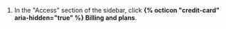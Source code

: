 1. In the "Access" section of the sidebar, click **{% octicon "credit-card" aria-hidden="true" %} Billing and plans**.